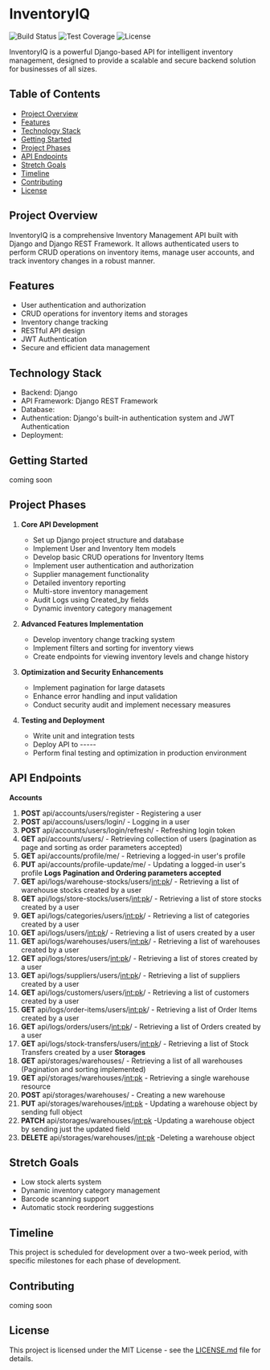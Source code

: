 # InventoryIQ

![Build Status](https://img.shields.io/badge/build-passing-brightgreen)
![Test Coverage](https://img.shields.io/badge/coverage-85%25-yellowgreen)
![License](https://img.shields.io/badge/license-MIT-blue)

InventoryIQ is a powerful Django-based API for intelligent inventory management, designed to provide a scalable and secure backend solution for businesses of all sizes.

## Table of Contents
- [Project Overview](#project-overview)
- [Features](#features)
- [Technology Stack](#technology-stack)
- [Getting Started](#getting-started)
- [Project Phases](#project-phases)
- [API Endpoints](#api-endpoints)
- [Stretch Goals](#stretch-goals)
- [Timeline](#timeline)
- [Contributing](#contributing)
- [License](#license)

## Project Overview

InventoryIQ is a comprehensive Inventory Management API built with Django and Django REST Framework. It allows authenticated users to perform CRUD operations on inventory items, manage user accounts, and track inventory changes in a robust manner.

## Features

- User authentication and authorization
- CRUD operations for inventory items and storages
- Inventory change tracking
- RESTful API design
- JWT Authentication
- Secure and efficient data management

## Technology Stack

- Backend: Django
- API Framework: Django REST Framework
- Database: 
- Authentication: Django's built-in authentication system and JWT Authentication
- Deployment: 

## Getting Started

coming soon
## Project Phases

1. **Core API Development**
   - Set up Django project structure and database
   - Implement User and Inventory Item models
   - Develop basic CRUD operations for Inventory Items
   - Implement user authentication and authorization
   - Supplier management functionality
   - Detailed inventory reporting
   - Multi-store inventory management
   - Audit Logs using Created_by fields 
   - Dynamic inventory category management


2. **Advanced Features Implementation**
   - Develop inventory change tracking system
   - Implement filters and sorting for inventory views
   - Create endpoints for viewing inventory levels and change history

3. **Optimization and Security Enhancements**
   - Implement pagination for large datasets
   - Enhance error handling and input validation
   - Conduct security audit and implement necessary measures

4. **Testing and Deployment**
   - Write unit and integration tests
   - Deploy API to -----
   - Perform final testing and optimization in production environment

## API Endpoints
**Accounts**
   1. **POST** api/accounts/users/register  - Registering a user
   2. **POST** api/accouns/users/login/  - Logging in a user
   3. **POST**    api/accounts/users/login/refresh/  - Refreshing login token
   4. **GET**     api/accounts/users/  - Retrieving collection of users (pagination as page and sorting as order parameters accepted)
   5. **GET**     api/accounts/profile/me/  - Retrieving a logged-in user's profile 
   6. **PUT**     api/accounts/profile-update/me/  - Updating a logged-in user's profile
**Logs** __Pagination and Ordering parameters accepted__
   7. **GET**     api/logs/warehouse-stocks/users/<int:pk>/ - Retrieving a list of warehouse stocks created by a user 
   8. **GET**     api/logs/store-stocks/users/<int:pk>/  - Retrieving a list of store stocks created by a user 
   9. **GET**     api/logs/categories/users/<int:pk>/  - Retrieving a list of categories created by a user 
  10. **GET**     api/logs/users/<int:pk>/  - Retrieving a list of users created by a user 
  11. **GET**     api/logs/warehouses/users/<int:pk>/  - Retrieving a list of warehouses created by a user 
  12. **GET**     api/logs/stores/users/<int:pk>/  - Retrieving a list of stores created by a user
  13. **GET**     api/logs/suppliers/users/<int:pk>/  - Retrieving a list of suppliers created by a user
  14. **GET**     api/logs/customers/users/<int:pk>/  - Retrieving a list of customers created by a user
  15. **GET**     api/logs/order-items/users/<int:pk>/  - Retrieving a list of Order Items created by a user
  16. **GET**     api/logs/orders/users/<int:pk>/  - Retrieving a list of Orders created by a user
  17. **GET**     api/logs/stock-transfers/users/<int:pk>/  - Retrieving a list of Stock Transfers created by a user
**Storages**
  18. **GET**     api/storages/warehouses/  - Retrieving a list of all warehouses (Pagination and sorting implemented)
  19. **GET**     api/storages/warehouses/<int:pk>  - Retrieving a single warehouse resource
  20. **POST**    api/storages/warehouses/  - Creating a new warehouse
  21. **PUT**     api/storages/warehouses/<int:pk>  - Updating a warehouse object by sending full object
  22. **PATCH**   api/storages/warehouses/<int:pk>  -Updating a warehouse object by sending just the updated field
  23. **DELETE**  api/storages/warehouses/<int:pk>  -Deleting a warehouse object

## Stretch Goals

- Low stock alerts system 
- Dynamic inventory category management
- Barcode scanning support
- Automatic stock reordering suggestions


## Timeline

This project is scheduled for development over a two-week period, with specific milestones for each phase of development.

## Contributing

coming soon
## License

This project is licensed under the MIT License - see the [LICENSE.md](LICENSE.md) file for details.
